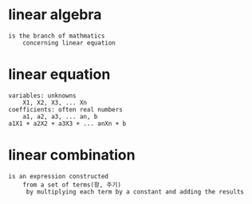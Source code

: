 # linear algebra
    is the branch of mathmatics
        concerning linear equation

# linear equation
    variables: unknowns
        X1, X2, X3, ... Xn
    coefficients: often real numbers
        a1, a2, a3, ... an, b
    a1X1 + a2X2 + a3X3 + ... anXn + b

# linear combination
    is an expression constructed 
        from a set of terms(항, 주기)
         by multiplying each term by a constant and adding the results
